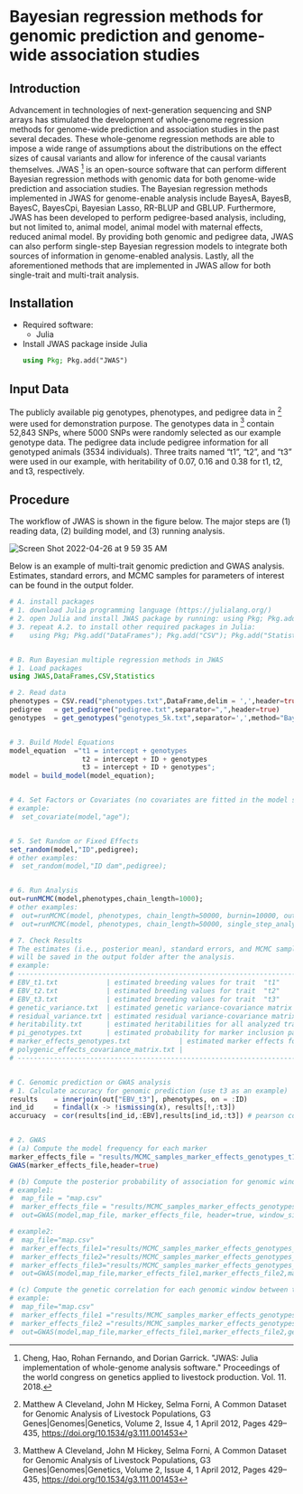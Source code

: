 # Bayesian regression methods for genomic prediction and genome-wide association studies


## Introduction

Advancement in technologies of next-generation sequencing and SNP arrays has stimulated the development of whole-genome regression methods for genome-wide prediction and association studies in the past several decades. These whole-genome regression methods are able to impose a wide range of assumptions about the distributions on the effect sizes of causal variants and allow for inference of the causal variants themselves. JWAS [^fn2] is an open-source software that can perform different Bayesian regression methods with genomic data for both genome-wide prediction and association studies. The Bayesian regression methods implemented in JWAS for genome-enable analysis include BayesA, BayesB, BayesC, BayesCpi, Bayesian Lasso, RR-BLUP and GBLUP. Furthermore, JWAS has been developed to perform pedigree-based analysis, including, but not limited to, animal model, animal model with maternal effects, reduced animal model. By providing both genomic and pedigree data, JWAS can also perform single-step Bayesian regression models to integrate both sources of information in genome-enabled analysis. Lastly, all the aforementioned methods that are implemented in JWAS allow for both single-trait and multi-trait analysis.   


## Installation
* Required software:
    * Julia  
* Install JWAS package inside Julia
    ```julia
    using Pkg; Pkg.add("JWAS")
    ```
## Input Data
The publicly available pig genotypes, phenotypes, and pedigree data in  [^fn1] were used for demonstration purpose. The genotypes data in [^fn1] contain 52,843 SNPs, where 5000 SNPs were randomly selected as our example genotype data. The pedigree data include pedigree information for all genotyped animals (3534 individuals). Three traits named “t1”, “t2”, and “t3” were used in our example, with heritability of 0.07, 0.16 and 0.38 for t1, t2, and t3, respectively.


## Procedure
The workflow of JWAS is shown in the figure below. The major steps are (1) reading data, (2) building model, and (3) running analysis.

![Screen Shot 2022-04-26 at 9 59 35 AM](https://user-images.githubusercontent.com/18593116/165353767-65da93ba-2b24-4b79-82d4-007f34637b8d.png)



Below is an example of multi-trait genomic prediction and GWAS analysis. Estimates, standard errors, and MCMC samples for parameters of interest can be found in the output folder.

```julia 
# A. install packages
# 1. download Julia programming language (https://julialang.org/)
# 2. open Julia and install JWAS package by running: using Pkg; Pkg.add("JWAS");
# 3. repeat A.2. to install other required packages in Julia:
#    using Pkg; Pkg.add("DataFrames"); Pkg.add("CSV"); Pkg.add("Statistics");


# B. Run Bayesian multiple regression methods in JWAS
# 1. Load packages
using JWAS,DataFrames,CSV,Statistics

# 2. Read data
phenotypes = CSV.read("phenotypes.txt",DataFrame,delim = ',',header=true,missingstrings=["."])
pedigree   = get_pedigree("pedigree.txt",separator=",",header=true)
genotypes  = get_genotypes("genotypes_5k.txt",separator=',',method="BayesC")


# 3. Build Model Equations
model_equation  ="t1 = intercept + genotypes
                  t2 = intercept + ID + genotypes
                  t3 = intercept + ID + genotypes";
model = build_model(model_equation);


# 4. Set Factors or Covariates (no covariates are fitted in the model specified in B.3)
# example:
#  set_covariate(model,"age"); 


# 5. Set Random or Fixed Effects
set_random(model,"ID",pedigree);
# other examples:
#  set_random(model,"ID dam",pedigree);


# 6. Run Analysis
out=runMCMC(model,phenotypes,chain_length=1000);
# other examples:
#  out=runMCMC(model, phenotypes, chain_length=50000, burnin=10000, output_samples_frequency= 100); 
#  out=runMCMC(model, phenotypes, chain_length=50000, single_step_analysis=true, pedigree=pedigree); for single-step Bayesian regression analysis

# 7. Check Results
# The estimates (i.e., posterior mean), standard errors, and MCMC samples for parameters of interest 
# will be saved in the output folder after the analysis. 
# example:
# -------------------------------------------------------------------------------------------------
# EBV_t1.txt            | estimated breeding values for trait  "t1" 
# EBV_t2.txt            | estimated breeding values for trait  "t2" 
# EBV_t3.txt            | estimated breeding values for trait  "t3" 
# genetic_variance.txt  | estimated genetic variance-covariance matrix across traits
# residual_variance.txt | estimated residual variance-covariance matrix across traits
# heritability.txt      | estimated heritabilities for all analyzed traits
# pi_genotypes.txt      | estimated probability for marker inclusion patterns
# marker_effects_genotypes.txt            | estimated marker effects for all analyzed traits
# polygenic_effects_covariance_matrix.txt | 
# --------------------------------------------------------------------------------------------------


# C. Genomic prediction or GWAS analysis
# 1. Calculate accuracy for genomic prediction (use t3 as an example)
results    = innerjoin(out["EBV_t3"], phenotypes, on = :ID)
ind_id     = findall(x -> !ismissing(x), results[!,:t3])
accuruacy  = cor(results[ind_id,:EBV],results[ind_id,:t3]) # pearson correlation between estimated breeding values and observed phentypes


# 2. GWAS
# (a) Compute the model frequency for each marker
marker_effects_file = "results/MCMC_samples_marker_effects_genotypes_t1.txt" # MCMC samples of marker effects for trait t1
GWAS(marker_effects_file,header=true)

# (b) Compute the posterior probability of association for genomic windows based on their explained proportion of total genetic variance
# example1:
#  map_file = "map.csv"
#  marker_effects_file = "results/MCMC_samples_marker_effects_genotypes_t1.txt"
#  out=GWAS(model,map_file, marker_effects_file, header=true, window_size="1 Mb",threshold=0.01)

# example2:
#  map_file="map.csv"
#  marker_effects_file1="results/MCMC_samples_marker_effects_genotypes_t1.txt"
#  marker_effects_file2="results/MCMC_samples_marker_effects_genotypes_t2.txt"
#  marker_effects_file3="results/MCMC_samples_marker_effects_genotypes_t3.txt"
#  out=GWAS(model,map_file,marker_effects_file1,marker_effects_file2,marker_effects_file3,header=true,window_size="1 Mb")

# (c) Compute the genetic correlation for each genomic window between two analyzed traits
# example:
#  map_file="map.csv"
#  marker_effects_file1 ="results/MCMC_samples_marker_effects_genotypes_y1.txt"
#  marker_effects_file2 ="results/MCMC_samples_marker_effects_genotypes_y2.txt"
#  out=GWAS(model,map_file,marker_effects_file1,marker_effects_file2,genetic_correlation=true,header=true,window_size="1 Mb")
```



[^fn1]: Matthew A Cleveland, John M Hickey, Selma Forni, A Common Dataset for Genomic Analysis of Livestock Populations, G3 Genes|Genomes|Genetics, Volume 2, Issue 4, 1 April 2012, Pages 429–435, https://doi.org/10.1534/g3.111.001453
[^fn2]: Cheng, Hao, Rohan Fernando, and Dorian Garrick. "JWAS: Julia implementation of whole-genome analysis software." Proceedings of the world congress on genetics applied to livestock production. Vol. 11. 2018.
